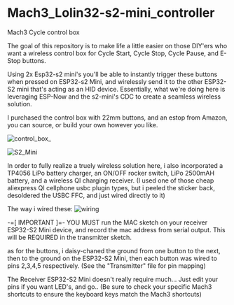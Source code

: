 # Mach3_Lolin32-s2-mini_controller
Mach3 Cycle control box

The goal of this repository is to make life a little easier on those DIY'ers who want a wireless control box for Cycle Start, Cycle Stop, Cycle Pause, and E-Stop buttons. 

Using 2x Esp32-s2 mini's you'll be able to instantly trigger these buttons when pressed on ESP32-s2 Mini, and wirelessly send it to the other ESP32-S2 mini that's acting as an HID device. 
Essentially, what we're doing here is leveraging ESP-Now and the s2-mini's CDC to create a seamless wireless solution. 

I purchased the control box with 22mm buttons, and an estop from Amazon, you can source, or build your own however you like. 

![control_box_](https://github.com/ArcAIN6/Mach3_Lolin32-s2-mini_controller/assets/418929/f007b8de-da01-4f3c-9211-578105fc043f)

![S2_Mini](https://github.com/ArcAIN6/Mach3_Lolin32-s2-mini_controller/assets/418929/238d21a6-5887-4733-9def-c904566c034b)


In order to fully realize a truely wireless solution here, i also incorporated a TP4056 LiPo battery charger, an ON/OFF rocker switch, LiPo 2500mAH battery, and a wireless QI charging receiver. (I used one of those cheap aliexpress QI cellphone usbc plugin types, but i peeled the sticker back, desoldered the USBC FFC, and just wired directly to it)

The way i wired these: 
![wiring](https://github.com/ArcAIN6/Mach3_Lolin32-s2-mini_controller/assets/418929/a2f911c2-eb78-4029-9750-974ba45becdf)


-=[ IMPORTANT ]=-
YOU MUST run the MAC sketch on your receiver ESP32-S2 Mini device, and record the mac address from serial output. This will be REQUIRED in the transmitter sketch. 

as for the buttons, i daisy-chaned the ground from one button to the next, then to the ground on the ESP32-S2 Mini, then each button was wired to pins 2,3,4,5 respectively.  (See the "Transmitter" file for pin mapping)


The Receiver ESP32-S2 Mini doesn't really require much... Just edit your pins if you want LED's, and go.. (Be sure to check your specific Mach3 shortcuts to ensure the keyboard keys match the Mach3 shortcuts)
